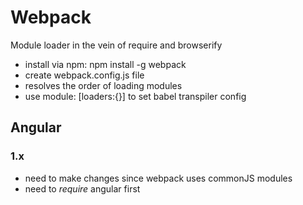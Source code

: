 # Webpack
Module loader in the vein of require and browserify
* install via npm: npm install -g webpack
* create webpack.config.js file
* resolves the order of loading modules
* use module: [loaders:{}] to set babel transpiler config

## Angular
### 1.x
* need to make changes since webpack uses commonJS modules
* need to *require* angular first

